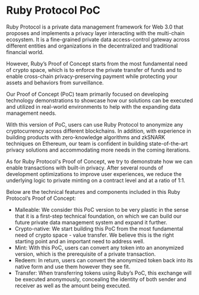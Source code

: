 # Ruby Protocol PoC

Ruby Protocol is a private data management framework for Web 3.0 that proposes and implements a privacy layer interacting with the multi-chain ecosystem. It is a fine-grained private data access-control gateway across different entities and organizations in the decentralized and traditional financial world.

However, Ruby’s Proof of Concept starts from the most fundamental need of crypto space, which is to enforce the private transfer of funds and to enable cross-chain privacy-preserving payment while protecting your assets and behaviors from surveillance.

Our Proof of Concept (PoC) team primarily focused on developing technology demonstrations to showcase how our solutions can be executed and utilized in real-world environments to help with the expanding data management needs.

With this version of PoC, users can use Ruby Protocol to anonymize any cryptocurrency across different blockchains. In addition, with experience in building products with zero-knowledge algorithms and zkSNARK techniques on Ethereum, our team is confident in building state-of-the-art privacy solutions and accommodating more needs in the coming iterations.

As for Ruby Protocol's Proof of Concept, we try to demonstrate how we can enable transactions with built-in privacy. After several rounds of development optimizations to improve user experiences, we reduce the underlying logic to private minting on a contract level and at a ratio of 1:1.

Below are the technical features and components included in this Ruby Protocol‘s Proof of Concept:

* Malleable: We consider this PoC version to be very plastic in the sense that it is a first-step technical foundation, on which we can build our future private data management system and expand it further.
* Crypto-native: We start building this PoC from the most fundamental need of crypto space - value transfer. We believe this is the right starting point and an important need to address well.
* Mint: With this PoC, users can convert any token into an anonymized version, which is the prerequisite of a private transaction.
* Redeem: In return, users can convert the anonymized token back into its native form and use them however they see fit.
* Transfer: When transferring tokens using Ruby’s PoC, this exchange will be executed anonymously, concealing the identity of both sender and receiver as well as the amount being executed.
